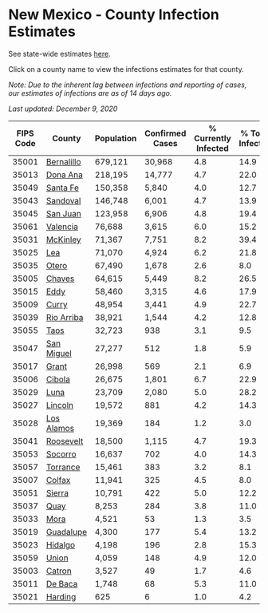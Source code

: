 # New Mexico - County Infection Estimates

See state-wide estimates [here](/infections/us-nm).

Click on a county name to view the infections estimates for that county.

*Note: Due to the inherent lag between infections and reporting of cases, our estimates of infections are as of 14 days ago.*

*Last updated: December 9, 2020*

|   FIPS Code |                   County |   Population |   Confirmed Cases |   % Currently Infected |   % Total Infected |
|-------------|--------------------------|--------------|-------------------|------------------------|--------------------|
|       35001 | [Bernalillo](bernalillo) |      679,121 |            30,968 |                    4.8 |               14.9 |
|       35013 |     [Dona Ana](dona-ana) |      218,195 |            14,777 |                    4.7 |               22.0 |
|       35049 |     [Santa Fe](santa-fe) |      150,358 |             5,840 |                    4.0 |               12.7 |
|       35043 |     [Sandoval](sandoval) |      146,748 |             6,001 |                    4.7 |               13.9 |
|       35045 |     [San Juan](san-juan) |      123,958 |             6,906 |                    4.8 |               19.4 |
|       35061 |     [Valencia](valencia) |       76,688 |             3,615 |                    6.0 |               15.2 |
|       35031 |     [McKinley](mckinley) |       71,367 |             7,751 |                    8.2 |               39.4 |
|       35025 |               [Lea](lea) |       71,070 |             4,924 |                    6.2 |               21.8 |
|       35035 |           [Otero](otero) |       67,490 |             1,678 |                    2.6 |                8.0 |
|       35005 |         [Chaves](chaves) |       64,615 |             5,449 |                    8.2 |               26.5 |
|       35015 |             [Eddy](eddy) |       58,460 |             3,315 |                    4.6 |               17.9 |
|       35009 |           [Curry](curry) |       48,954 |             3,441 |                    4.9 |               22.7 |
|       35039 | [Rio Arriba](rio-arriba) |       38,921 |             1,544 |                    4.2 |               12.8 |
|       35055 |             [Taos](taos) |       32,723 |               938 |                    3.1 |                9.5 |
|       35047 | [San Miguel](san-miguel) |       27,277 |               512 |                    1.8 |                5.9 |
|       35017 |           [Grant](grant) |       26,998 |               569 |                    2.1 |                6.9 |
|       35006 |         [Cibola](cibola) |       26,675 |             1,801 |                    6.7 |               22.9 |
|       35029 |             [Luna](luna) |       23,709 |             2,080 |                    5.0 |               28.2 |
|       35027 |       [Lincoln](lincoln) |       19,572 |               881 |                    4.2 |               14.3 |
|       35028 | [Los Alamos](los-alamos) |       19,369 |               184 |                    1.2 |                3.0 |
|       35041 |   [Roosevelt](roosevelt) |       18,500 |             1,115 |                    4.7 |               19.3 |
|       35053 |       [Socorro](socorro) |       16,637 |               702 |                    4.0 |               14.3 |
|       35057 |     [Torrance](torrance) |       15,461 |               383 |                    3.2 |                8.1 |
|       35007 |         [Colfax](colfax) |       11,941 |               325 |                    4.5 |                8.0 |
|       35051 |         [Sierra](sierra) |       10,791 |               422 |                    5.0 |               12.2 |
|       35037 |             [Quay](quay) |        8,253 |               284 |                    3.8 |               11.0 |
|       35033 |             [Mora](mora) |        4,521 |                53 |                    1.3 |                3.5 |
|       35019 |   [Guadalupe](guadalupe) |        4,300 |               177 |                    5.4 |               13.2 |
|       35023 |       [Hidalgo](hidalgo) |        4,198 |               196 |                    2.8 |               15.3 |
|       35059 |           [Union](union) |        4,059 |               148 |                    4.9 |               12.0 |
|       35003 |         [Catron](catron) |        3,527 |                49 |                    1.7 |                4.6 |
|       35011 |       [De Baca](de-baca) |        1,748 |                68 |                    5.3 |               11.0 |
|       35021 |       [Harding](harding) |          625 |                 6 |                    1.0 |                4.2 |